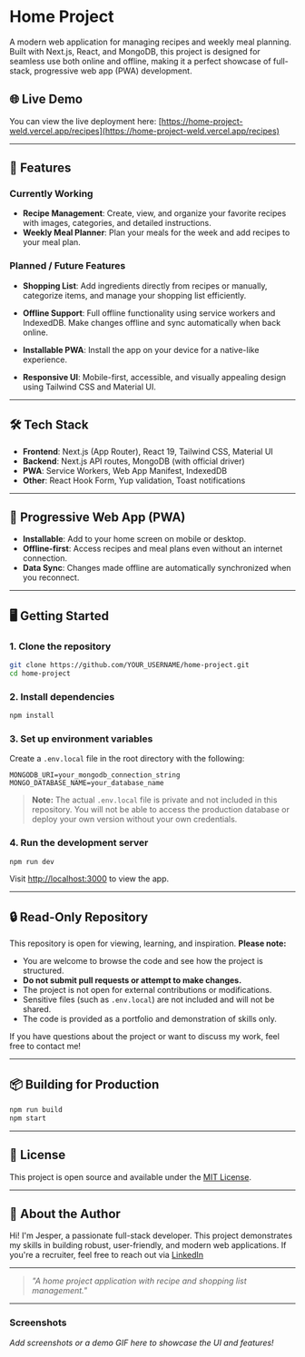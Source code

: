 # Home Project

A modern web application for managing recipes and weekly meal planning. Built with Next.js, React, and MongoDB, this project is designed for seamless use both online and offline, making it a perfect showcase of full-stack, progressive web app (PWA) development.

## 🌐 Live Demo

You can view the live deployment here: [https://home-project-weld.vercel.app/recipes](https://home-project-weld.vercel.app/recipes)

---

## 🚀 Features

### Currently Working

- **Recipe Management**: Create, view, and organize your favorite recipes with images, categories, and detailed instructions.
- **Weekly Meal Planner**: Plan your meals for the week and add recipes to your meal plan.

### Planned / Future Features

- **Shopping List**: Add ingredients directly from recipes or manually, categorize items, and manage your shopping list efficiently.

- **Offline Support**: Full offline functionality using service workers and IndexedDB. Make changes offline and sync automatically when back online.
- **Installable PWA**: Install the app on your device for a native-like experience.
- **Responsive UI**: Mobile-first, accessible, and visually appealing design using Tailwind CSS and Material UI.

---

## 🛠️ Tech Stack

- **Frontend**: Next.js (App Router), React 19, Tailwind CSS, Material UI
- **Backend**: Next.js API routes, MongoDB (with official driver)
- **PWA**: Service Workers, Web App Manifest, IndexedDB
- **Other**: React Hook Form, Yup validation, Toast notifications

---

## 📱 Progressive Web App (PWA)

- **Installable**: Add to your home screen on mobile or desktop.
- **Offline-first**: Access recipes and meal plans even without an internet connection.
- **Data Sync**: Changes made offline are automatically synchronized when you reconnect.

---

## 🖥️ Getting Started

### 1. Clone the repository

```bash
git clone https://github.com/YOUR_USERNAME/home-project.git
cd home-project
```

### 2. Install dependencies

```bash
npm install
```

### 3. Set up environment variables

Create a `.env.local` file in the root directory with the following:

```
MONGODB_URI=your_mongodb_connection_string
MONGO_DATABASE_NAME=your_database_name
```

> **Note:** The actual `.env.local` file is private and not included in this repository. You will not be able to access the production database or deploy your own version without your own credentials.

### 4. Run the development server

```bash
npm run dev
```

Visit [http://localhost:3000](http://localhost:3000) to view the app.

---

## 🔒 Read-Only Repository

This repository is open for viewing, learning, and inspiration. **Please note:**

- You are welcome to browse the code and see how the project is structured.
- **Do not submit pull requests or attempt to make changes.**
- The project is not open for external contributions or modifications.
- Sensitive files (such as `.env.local`) are not included and will not be shared.
- The code is provided as a portfolio and demonstration of skills only.

If you have questions about the project or want to discuss my work, feel free to contact me!

---

## 📦 Building for Production

```bash
npm run build
npm start
```

---

## 📝 License

This project is open source and available under the [MIT License](LICENSE).

---

## 👋 About the Author

Hi! I'm Jesper, a passionate full-stack developer. This project demonstrates my skills in building robust, user-friendly, and modern web applications. If you're a recruiter, feel free to reach out via [LinkedIn](https://www.linkedin.com/in/jesper-dyrholm-thomsen/)

---

> _"A home project application with recipe and shopping list management."_

---

### Screenshots

_Add screenshots or a demo GIF here to showcase the UI and features!_
